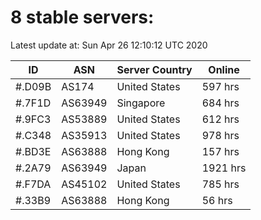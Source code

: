 # 8 stable servers:

Latest update at: Sun Apr 26 12:10:12 UTC 2020

| ID | ASN | Server Country | Online |
| -- | --- | -------------- | ------ |
| #.D09B | AS174 | United States | 597 hrs |
| #.7F1D | AS63949 | Singapore | 684 hrs |
| #.9FC3 | AS53889 | United States | 612 hrs |
| #.C348 | AS35913 | United States | 978 hrs |
| #.BD3E | AS63888 | Hong Kong | 157 hrs |
| #.2A79 | AS63949 | Japan | 1921 hrs |
| #.F7DA | AS45102 | United States | 785 hrs |
| #.33B9 | AS63888 | Hong Kong | 56 hrs |

